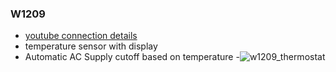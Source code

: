 ### W1209 
- [youtube connection details](https://www.youtube.com/watch?v=DBRI7ry0Ku8)
- temperature sensor with display 
- Automatic AC Supply cutoff based on temperature
-![w1209_thermostat](https://user-images.githubusercontent.com/6918419/147369439-2a0c9180-2f3c-417e-a5e5-9209253e495c.jpeg)

